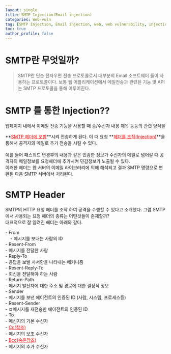 ```yaml
---
layout: single
title: SMTP Injection(Email injection)
categories: Web-vuln
tag: [SMTP Injection, Email injection, web, web vulnerability, injection]
toc: true
author_profile: false
---
```


# SMTP란 무엇일까?

> SMTP란 단순 전자우편 전송 프로토콜로서 대부분의 Email 소프트웨어 들이 사용하는 프로토콜이다. 보통 웹 어플리케이션에서 메일전송과 관련된 기능 및 API 는 SMTP 프로토콜을 통해 이루어진다.

# SMTP 를 통한 Injection??
웹페이지 내에서 이메일 전송 기능을 사용할 때 송/수신자 내용 제목 등등의 관련 양식을

**<u style="color:red;">SMTP 헤더에 포함</u>**시켜 전송하게 된다. 이 때 요청 **<u style="color:red;">헤더를 조작(Injection)</u>**을 통해서 공격자의 메일로 추가 전송을 시킬 수 있다.<br><br>
예를 들어 패스워드 변경후의 내용과 같은 민감한 정보가 수신자의 메일로 넘어갈 때 공격자의 메일정보를 요청헤더에 추가시켜 민감정보가 노출될 수 있다.<br>
이러한 헤더는 웹 서버의 이메일 라이브러리에 의해 해석되고 결과 SMTP 명령으로 변환된 다음 SMTP 서버에서 처리된다.

# SMTP Header
SMTP의 HTTP 요청 헤더를 조작 하여 공격을 수행할 수 있다고 소개했다. 그럼 SMTP 에서
사용되는 요청 헤더의 종류는 어떤것들이 존재할까?<br>
대표적으로 잘 알려진 헤더는 아래와 같다.

<div class="notice">
- From<br>
    &nbsp;&nbsp;&nbsp;&nbsp;- 메시지를 보내는 사람의 ID<br>
- Resent-From<br>
    - 메시지를 전달한 사람<br>
- Reply-To<br>
    - 응답을 보낼 사서함을 나타내는 메커니즘<br>
- Resent-Reply-To<br>
    - 회신을 전달해야 하는 사람<br>
- Return-Path<br>
    - 메시지 발신자에 대한 주소 및 경로에 대한 결정적 정보<br>
- Sender<br>
    - 메시지를 보낸 에이전트의 인증된 ID (사람, 시스템, 프로세스등)<br>
- Resent-Sender<br>
    - ㅁ메시지를 재전송한 에이전트의 인증된 ID<br>
- To<br>
    - 메신지의 기본 수신자<br>
- <u style="color:red;">Cc(참조)</u><br>
    - 메시지의 보조 수신자<br>
- <u style="color:red;">Bcc(숨은참조)</u><br>
    - 메시지의 추가 수신자
</div>